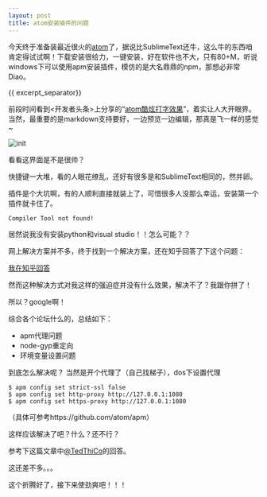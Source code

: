```yaml
---
layout: post
title: atom安装插件的问题
---
```


今天终于准备装最近很火的[atom](https://atom.io/)了，据说比SublimeText还牛，这么牛的东西咱肯定得试试啊！下载安装很给力，一键安装，好在软件也不大，只有80+M，听说windows下可以使用apm安装插件，模仿的是大名鼎鼎的npm，那想必非常Diao。

{{ excerpt_separator}}

前段时间看到<开发者头条>上分享的“[atom酷炫打字效果](https://atom.io/packages/activate-power-mode)”，着实让人大开眼界。当然，最重要的是markdown支持要好，一边预览一边编辑，那真是飞一样的感觉~

![init](/myBlog/images/atom1.jpg)

看看这界面是不是很帅？

快捷键一大堆，看的人眼花缭乱，还好有很多是和SublimeText相同的，然并卵。

插件是个大坑啊，有的人顺利直接就装上了，可惜很多人没那么幸运，安装第一个插件就卡住了。

```
Compiler Tool not found!
```

居然说我没有安装python和visual studio！！怎么可能？？

网上解决方案并不多，终于找到一个解决方案，还在知乎回答了下这个问题：

[我在知乎回答](https://www.zhihu.com/question/38098629/answer/90036256?from=profile_answer_card)

然而这种解决方式对我这样的强迫症并没有什么效果，解决不了？我跟你拼了！

所以？google啊！

综合各个论坛什么的，总结如下：

- apm代理问题
- node-gyp重定向
- 环境变量设置问题

到底怎么解决呢？
当然是开个代理了（自己找梯子），dos下设置代理

```
$ apm config set strict-ssl false
$ apm config set http-proxy http://127.0.0.1:1080
$ apm config set https-proxy http://127.0.0.1:1080
```

（具体可参考https://github.com/atom/apm）

这样应该解决了吧？什么？还不行？

参考下这篇文章中[@TedThiCo](https://github.com/atom/apm/issues/322)的回答。

这还差不多。。。

这个折腾好了，接下来使劲爽吧！！！
